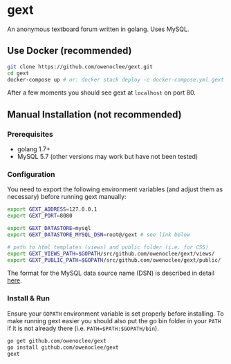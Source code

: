 # gext
An anonymous textboard forum written in golang. Uses MySQL.

## Use Docker (recommended)
```bash
git clone https://github.com/owenoclee/gext.git
cd gext
docker-compose up # or: docker stack deploy -c docker-compose.yml gext
```

After a few moments you should see gext at `localhost` on port 80.

## Manual Installation (not recommended)
### Prerequisites
* golang 1.7+
* MySQL 5.7 (other versions may work but have not been tested)

### Configuration
You need to export the following environment variables (and adjust them as necessary) before running gext manually:

```bash
export GEXT_ADDRESS=127.0.0.1
export GEXT_PORT=8080

export GEXT_DATASTORE=mysql
export GEXT_DATASTORE_MYSQL_DSN=root@/gext # see link below

# path to html templates (views) and public folder (i.e. for CSS)
export GEXT_VIEWS_PATH=$GOPATH/src/github.com/owenoclee/gext/views/
export GEXT_PUBLIC_PATH=$GOPATH/src/github.com/owenoclee/gext/public/
```

The format for the MySQL data source name (DSN) is described in detail [here](https://github.com/go-sql-driver/mysql#dsn-data-source-name).

### Install & Run
Ensure your `GOPATH` environment variable is set properly before installing. To make running gext easier you should also put the go bin folder in your `PATH` if it is not already there (i.e. `PATH=$PATH:$GOPATH/bin`).

```bash
go get github.com/owenoclee/gext
go install github.com/owenoclee/gext
gext
```
